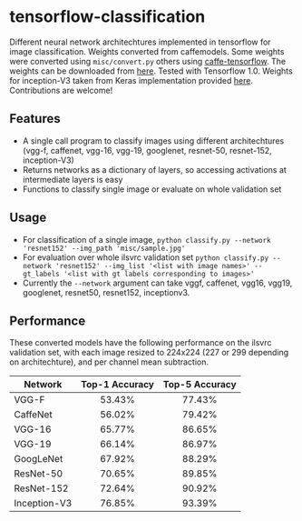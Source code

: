 # tensorflow-classification

Different neural network architechtures implemented in tensorflow for image classification. Weights converted from caffemodels. Some weights were converted using `misc/convert.py` others using [caffe-tensorflow](https://github.com/ethereon/caffe-tensorflow). The weights can be downloaded from [here](https://www.dropbox.com/sh/qpuqj03gv00ba85/AAApqsIe4SqSOrsfpwrYjOema?dl=0). Tested with Tensorflow 1.0. Weights for inception-V3 taken from Keras implementation provided [here](https://github.com/fchollet/deep-learning-models/blob/master/inception_v3.py). Contributions are welcome!

## Features

* A single call program to classify images using different architechtures (vgg-f, caffenet, vgg-16, vgg-19, googlenet, resnet-50, resnet-152, inception-V3)
* Returns networks as a dictionary of layers, so accessing activations at intermediate layers is easy
* Functions to classify single image or evaluate on whole validation set

## Usage

* For classification of a single image, `python classify.py --network 'resnet152' --img_path 'misc/sample.jpg'`
* For evaluation over whole ilsvrc validation set `python classify.py --network 'resnet152' --img_list '<list with image names>' --gt_labels '<list with gt labels corresponding to images>'`
* Currently the `--network` argument can take vggf, caffenet, vgg16, vgg19, googlenet, resnet50, resnet152, inceptionv3.

## Performance
These converted models have the following performance on the ilsvrc validation set, with each image resized to 224x224 (227 or 299 depending on architechture), and per channel mean subtraction.

| Network        | Top-1 Accuracy           | Top-5 Accuracy  |
| ------------- |:-------------:| :-----:|
| VGG-F      | 53.43% | 77.43% |
| CaffeNet      | 56.02% | 79.42% |
| VGG-16      | 65.77%      |   86.65% |
| VGG-19      | 66.14%      |   86.97% |
| GoogLeNet | 67.92%      |    88.29% |
| ResNet-50 | 70.65% |    89.85% |
| ResNet-152 | 72.64% |    90.92% |
| Inception-V3 | 76.85% |    93.39% |